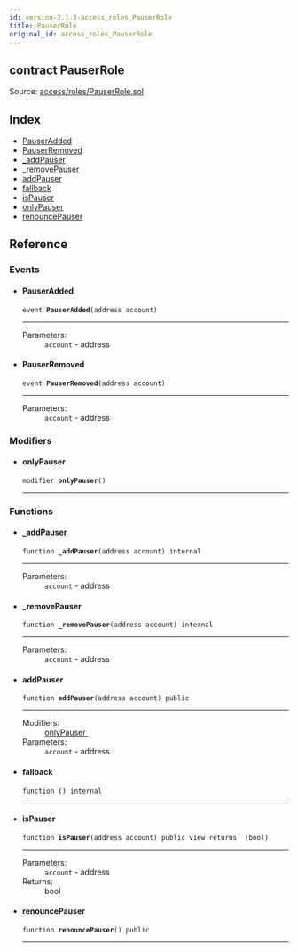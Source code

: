 ```yaml
---
id: version-2.1.3-access_roles_PauserRole
title: PauserRole
original_id: access_roles_PauserRole
---
```


<div class="contract-doc"><div class="contract"><h2 class="contract-header"><span class="contract-kind">contract</span> PauserRole</h2><div class="source">Source: <a href="https://github.com/OpenZeppelin/zeppelin-solidity/blob/v2.1.3/contracts/access/roles/PauserRole.sol" target="_blank">access/roles/PauserRole.sol</a></div></div><div class="index"><h2>Index</h2><ul><li><a href="access_roles_PauserRole.html#PauserAdded">PauserAdded</a></li><li><a href="access_roles_PauserRole.html#PauserRemoved">PauserRemoved</a></li><li><a href="access_roles_PauserRole.html#_addPauser">_addPauser</a></li><li><a href="access_roles_PauserRole.html#_removePauser">_removePauser</a></li><li><a href="access_roles_PauserRole.html#addPauser">addPauser</a></li><li><a href="access_roles_PauserRole.html#">fallback</a></li><li><a href="access_roles_PauserRole.html#isPauser">isPauser</a></li><li><a href="access_roles_PauserRole.html#onlyPauser">onlyPauser</a></li><li><a href="access_roles_PauserRole.html#renouncePauser">renouncePauser</a></li></ul></div><div class="reference"><h2>Reference</h2><div class="events"><h3>Events</h3><ul><li><div class="item event"><span id="PauserAdded" class="anchor-marker"></span><h4 class="name">PauserAdded</h4><div class="body"><code class="signature">event <strong>PauserAdded</strong><span>(address account) </span></code><hr/><dl><dt><span class="label-parameters">Parameters:</span></dt><dd><div><code>account</code> - address</div></dd></dl></div></div></li><li><div class="item event"><span id="PauserRemoved" class="anchor-marker"></span><h4 class="name">PauserRemoved</h4><div class="body"><code class="signature">event <strong>PauserRemoved</strong><span>(address account) </span></code><hr/><dl><dt><span class="label-parameters">Parameters:</span></dt><dd><div><code>account</code> - address</div></dd></dl></div></div></li></ul></div><div class="modifiers"><h3>Modifiers</h3><ul><li><div class="item modifier"><span id="onlyPauser" class="anchor-marker"></span><h4 class="name">onlyPauser</h4><div class="body"><code class="signature">modifier <strong>onlyPauser</strong><span>() </span></code><hr/></div></div></li></ul></div><div class="functions"><h3>Functions</h3><ul><li><div class="item function"><span id="_addPauser" class="anchor-marker"></span><h4 class="name">_addPauser</h4><div class="body"><code class="signature">function <strong>_addPauser</strong><span>(address account) </span><span>internal </span></code><hr/><dl><dt><span class="label-parameters">Parameters:</span></dt><dd><div><code>account</code> - address</div></dd></dl></div></div></li><li><div class="item function"><span id="_removePauser" class="anchor-marker"></span><h4 class="name">_removePauser</h4><div class="body"><code class="signature">function <strong>_removePauser</strong><span>(address account) </span><span>internal </span></code><hr/><dl><dt><span class="label-parameters">Parameters:</span></dt><dd><div><code>account</code> - address</div></dd></dl></div></div></li><li><div class="item function"><span id="addPauser" class="anchor-marker"></span><h4 class="name">addPauser</h4><div class="body"><code class="signature">function <strong>addPauser</strong><span>(address account) </span><span>public </span></code><hr/><dl><dt><span class="label-modifiers">Modifiers:</span></dt><dd><a href="access_roles_PauserRole.html#onlyPauser">onlyPauser </a></dd><dt><span class="label-parameters">Parameters:</span></dt><dd><div><code>account</code> - address</div></dd></dl></div></div></li><li><div class="item function"><span id="fallback" class="anchor-marker"></span><h4 class="name">fallback</h4><div class="body"><code class="signature">function <strong></strong><span>() </span><span>internal </span></code><hr/></div></div></li><li><div class="item function"><span id="isPauser" class="anchor-marker"></span><h4 class="name">isPauser</h4><div class="body"><code class="signature">function <strong>isPauser</strong><span>(address account) </span><span>public </span><span>view </span><span>returns  (bool) </span></code><hr/><dl><dt><span class="label-parameters">Parameters:</span></dt><dd><div><code>account</code> - address</div></dd><dt><span class="label-return">Returns:</span></dt><dd>bool</dd></dl></div></div></li><li><div class="item function"><span id="renouncePauser" class="anchor-marker"></span><h4 class="name">renouncePauser</h4><div class="body"><code class="signature">function <strong>renouncePauser</strong><span>() </span><span>public </span></code><hr/></div></div></li></ul></div></div></div>
